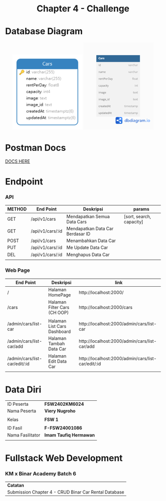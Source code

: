 <h1 align="center">
  Chapter 4 - Challenge
</h1>

# Database Diagram

<p align='center'>
<img style='width: 45%' src='./navicat_erd.png' alt='ERD Navicat' title='from navicat'>
<img style='width: 45%' src='./dbdiagram_erd.png' alt='ERD DBDiagram' title='from DB Diagram IO'>
</p>

# Postman Docs

[DOCS HERE](https://documenter.getpostman.com/view/22814931/2sA35EY2XU)

# Endpoint

### API

| METHOD | End Point        | Deskripsi                        | params                   |
| ------ | ---------------- | -------------------------------- | ------------------------ |
| GET    | /api/v1/cars     | Mendapatkan Semua Data Cars      | [sort, search, capacity] |
| GET    | /api/v1/cars/:id | Mendapatkan Data Car Berdasar ID |                          |
| POST   | /api/v1/cars     | Menambahkan Data Car             |                          |
| PUT    | /api/v1/cars/:id | Me Update Data Car               |                          |
| DEL    | /api/v1/cars/:id | Menghapus Data Car               |                          |
|        |                  |                                  |                          |

### Web Page

| End Point                     | Deskripsi                    | link                                               |
| ----------------------------- | ---------------------------- | -------------------------------------------------- |
| /                             | Halaman HomePage             | http://localhost:2000/                             |
| /cars                         | Halaman Filter Cars (CH OOP) | http://localhost:2000/cars                         |
|                               |                              |                                                    |
| /admin/cars/list-car          | Halaman List Cars Dashboard  | http://localhost:2000/admin/cars/list-car          |
| /admin/cars/list-car/add      | Halaman Tambah Data Car      | http://localhost:2000/admin/cars/list-car/add      |
| /admin/cars/list-car/edit/:id | Halaman Edit Data Car        | http://localhost:2000/admin/cars/list-car/edit/:id |
|                               |                              |                                                    |

# Data Diri

|                  |                          |
| ---------------- | ------------------------ |
| ID Peserta       | **FSW2402KM6024**        |
| Nama Peserta     | **Viery Nugroho**        |
|                  |                          |
| Kelas            | **FSW 1**                |
|                  |                          |
| ID Fasil         | **F-FSW24001086**        |
| Nama Fasilitator | **Imam Taufiq Hermawan** |
|                  |                          |

# Fullstack Web Development

### KM x Binar Academy Batch 6

|                                                       |
| ----------------------------------------------------- |
| **Catatan**                                           |
| Submission Chapter 4 - CRUD Binar Car Rental Database |
